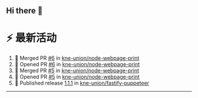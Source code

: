 ## Hi there 👋

<!--

**Here are some ideas to get you started:**

🙋‍♀️ A short introduction - what is your organization all about?
🌈 Contribution guidelines - how can the community get involved?
👩‍💻 Useful resources - where can the community find your docs? Is there anything else the community should know?
🍿 Fun facts - what does your team eat for breakfast?
🧙 Remember, you can do mighty things with the power of [Markdown](https://docs.github.com/github/writing-on-github/getting-started-with-writing-and-formatting-on-github/basic-writing-and-formatting-syntax)
-->


# ⚡ 最新活动

<!--START_SECTION:activity-->
1. 🎉 Merged PR [#6](https://github.com/kne-union/node-webpage-print/pull/6) in [kne-union/node-webpage-print](https://github.com/kne-union/node-webpage-print)
2. 💪 Opened PR [#6](https://github.com/kne-union/node-webpage-print/pull/6) in [kne-union/node-webpage-print](https://github.com/kne-union/node-webpage-print)
3. 🎉 Merged PR [#5](https://github.com/kne-union/node-webpage-print/pull/5) in [kne-union/node-webpage-print](https://github.com/kne-union/node-webpage-print)
4. 💪 Opened PR [#5](https://github.com/kne-union/node-webpage-print/pull/5) in [kne-union/node-webpage-print](https://github.com/kne-union/node-webpage-print)
5. 🚀 Published release [1.1.1](https://github.com/kne-union/fastify-puppeteer/releases/tag/1.1.1) in [kne-union/fastify-puppeteer](https://github.com/kne-union/fastify-puppeteer)
<!--END_SECTION:activity-->

---
